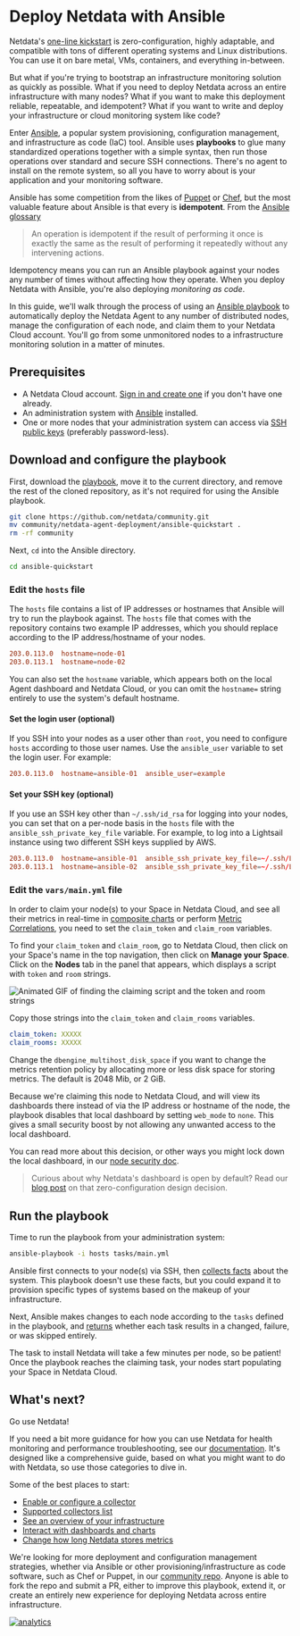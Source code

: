 <!--
title: Deploy Netdata with Ansible
description: Deploy an infrastructure monitoring solution in minutes with the Netdata Agent and Ansible. Use and customize a simple playbook for monitoring as code.
image: /img/seo/guides/deploy/ansible.png
custom_edit_url: https://github.com/netdata/netdata/edit/master/docs/guides/deploy/ansible.md
-->

# Deploy Netdata with Ansible

Netdata's [one-line kickstart](https://learn.netdata.cloud/docs/get) is zero-configuration, highly adaptable, and
compatible with tons of different operating systems and Linux distributions. You can use it on bare metal, VMs,
containers, and everything in-between.

But what if you're trying to bootstrap an infrastructure monitoring solution as quickly as possible. What if you need to
deploy Netdata across an entire infrastructure with many nodes? What if you want to make this deployment reliable,
repeatable, and idempotent? What if you want to write and deploy your infrastructure or cloud monitoring system like
code?

Enter [Ansible](https://ansible.com), a popular system provisioning, configuration management, and infrastructure as
code (IaC) tool. Ansible uses **playbooks** to glue many standardized operations together with a simple syntax, then run
those operations over standard and secure SSH connections. There's no agent to install on the remote system, so all you
have to worry about is your application and your monitoring software. 

Ansible has some competition from the likes of [Puppet](https://puppet.com/) or [Chef](https://www.chef.io/), but the
most valuable feature about Ansible is that every is **idempotent**. From the [Ansible
glossary](https://docs.ansible.com/ansible/latest/reference_appendices/glossary.html)

> An operation is idempotent if the result of performing it once is exactly the same as the result of performing it
> repeatedly without any intervening actions.

Idempotency means you can run an Ansible playbook against your nodes any number of times without affecting how they
operate. When you deploy Netdata with Ansible, you're also deploying _monitoring as code_.

In this guide, we'll walk through the process of using an [Ansible
playbook](https://github.com/netdata/community/tree/main/netdata-agent-deployment/ansible-quickstart) to automatically
deploy the Netdata Agent to any number of distributed nodes, manage the configuration of each node, and claim them to
your Netdata Cloud account. You'll go from some unmonitored nodes to a infrastructure monitoring solution in a matter of
minutes.

## Prerequisites

-   A Netdata Cloud account. [Sign in and create one](https://app.netdata.cloud) if you don't have one already.
-   An administration system with [Ansible](https://www.ansible.com/) installed.
-   One or more nodes that your administration system can access via [SSH public
    keys](https://git-scm.com/book/en/v2/Git-on-the-Server-Generating-Your-SSH-Public-Key) (preferably password-less).

## Download and configure the playbook

First, download the
[playbook](https://github.com/netdata/community/tree/main/netdata-agent-deployment/ansible-quickstart), move it to the
current directory, and remove the rest of the cloned repository, as it's not required for using the Ansible playbook.

```bash
git clone https://github.com/netdata/community.git
mv community/netdata-agent-deployment/ansible-quickstart .
rm -rf community
```

Next, `cd` into the Ansible directory.

```bash
cd ansible-quickstart
```

### Edit the `hosts` file

The `hosts` file contains a list of IP addresses or hostnames that Ansible will try to run the playbook against. The
`hosts` file that comes with the repository contains two example IP addresses, which you should replace according to the
IP address/hostname of your nodes. 

```conf
203.0.113.0  hostname=node-01
203.0.113.1  hostname=node-02 
```

You can also set the `hostname` variable, which appears both on the local Agent dashboard and Netdata Cloud, or you can
omit the `hostname=` string entirely to use the system's default hostname.

#### Set the login user (optional)

If you SSH into your nodes as a user other than `root`, you need to configure `hosts` according to those user names. Use
the `ansible_user` variable to set the login user. For example:

```conf
203.0.113.0  hostname=ansible-01  ansible_user=example
```

#### Set your SSH key (optional)

If you use an SSH key other than `~/.ssh/id_rsa` for logging into your nodes, you can set that on a per-node basis in
the `hosts` file with the `ansible_ssh_private_key_file` variable. For example, to log into a Lightsail instance using
two different SSH keys supplied by AWS.

```conf
203.0.113.0  hostname=ansible-01  ansible_ssh_private_key_file=~/.ssh/LightsailDefaultKey-us-west-2.pem
203.0.113.1  hostname=ansible-02  ansible_ssh_private_key_file=~/.ssh/LightsailDefaultKey-us-east-1.pem
```

### Edit the `vars/main.yml` file

In order to claim your node(s) to your Space in Netdata Cloud, and see all their metrics in real-time in [composite
charts](/docs/visualize/overview-infrastructure.md) or perform [Metric
Correlations](https://learn.netdata.cloud/docs/cloud/insights/metric-correlations), you need to set the `claim_token`
and `claim_room` variables.

To find your `claim_token` and `claim_room`, go to Netdata Cloud, then click on your Space's name in the top navigation,
then click on **Manage your Space**. Click on the **Nodes** tab in the panel that appears, which displays a script with
`token` and `room` strings. 

![Animated GIF of finding the claiming script and the token and room
strings](https://user-images.githubusercontent.com/1153921/98740235-f4c3ac00-2367-11eb-8ffd-e9ab0f04c463.gif)

Copy those strings into the `claim_token` and `claim_rooms` variables.

```yml
claim_token: XXXXX
claim_rooms: XXXXX
```

Change the `dbengine_multihost_disk_space` if you want to change the metrics retention policy by allocating more or less
disk space for storing metrics. The default is 2048 Mib, or 2 GiB. 

Because we're claiming this node to Netdata Cloud, and will view its dashboards there instead of via the IP address or
hostname of the node, the playbook disables that local dashboard by setting `web_mode` to `none`. This gives a small
security boost by not allowing any unwanted access to the local dashboard.

You can read more about this decision, or other ways you might lock down the local dashboard, in our [node security
doc](https://learn.netdata.cloud/docs/configure/secure-nodes).

> Curious about why Netdata's dashboard is open by default? Read our [blog
> post](https://www.netdata.cloud/blog/netdata-agent-dashboard/) on that zero-configuration design decision.

## Run the playbook

Time to run the playbook from your administration system:

```bash
ansible-playbook -i hosts tasks/main.yml
```

Ansible first connects to your node(s) via SSH, then [collects
facts](https://docs.ansible.com/ansible/latest/user_guide/playbooks_vars_facts.html#ansible-facts) about the system.
This playbook doesn't use these facts, but you could expand it to provision specific types of systems based on the
makeup of your infrastructure.

Next, Ansible makes changes to each node according to the `tasks` defined in the playbook, and
[returns](https://docs.ansible.com/ansible/latest/reference_appendices/common_return_values.html#changed) whether each
task results in a changed, failure, or was skipped entirely.

The task to install Netdata will take a few minutes per node, so be patient! Once the playbook reaches the claiming
task, your nodes start populating your Space in Netdata Cloud.

## What's next?

Go use Netdata!

If you need a bit more guidance for how you can use Netdata for health monitoring and performance troubleshooting, see
our [documentation](https://learn.netdata.cloud/docs). It's designed like a comprehensive guide, based on what you might
want to do with Netdata, so use those categories to dive in.

Some of the best places to start:

-   [Enable or configure a collector](/docs/collect/enable-configure.md)
-   [Supported collectors list](/collectors/COLLECTORS.md)
-   [See an overview of your infrastructure](/docs/visualize/overview-infrastructure.md)
-   [Interact with dashboards and charts](/docs/visualize/interact-dashboards-charts.md)
-   [Change how long Netdata stores metrics](/docs/store/change-metrics-storage.md)

We're looking for more deployment and configuration management strategies, whether via Ansible or other
provisioning/infrastructure as code software, such as Chef or Puppet, in our [community
repo](https://github.com/netdata/community). Anyone is able to fork the repo and submit a PR, either to improve this
playbook, extend it, or create an entirely new experience for deploying Netdata across entire infrastructure.

[![analytics](https://www.google-analytics.com/collect?v=1&aip=1&t=pageview&_s=1&ds=github&dr=https%3A%2F%2Fgithub.com%2Fnetdata%2Fnetdata&dl=https%3A%2F%2Fmy-netdata.io%2Fgithub%2Fdocs%2Fguides%2Fdeploy%2Fansible.md&_u=MAC~&cid=5792dfd7-8dc4-476b-af31-da2fdb9f93d2&tid=UA-64295674-3)](<>)
